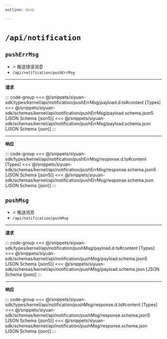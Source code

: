 ```yaml
---
outline: deep

---
```


# `/api/notification`

## `pushErrMsg`

- 🔥 推送错误消息
- `/api/notification/pushErrMsg`

---
**请求**

::: code-group
<<< @/snippets/siyuan-sdk/types/kernel/api/notification/pushErrMsg/payload.d.ts#content [Types]
<<< @/snippets/siyuan-sdk/schemas/kernel/api/notification/pushErrMsg/payload.schema.json5 [JSON Schema (json5)]
<<< @/snippets/siyuan-sdk/schemas/kernel/api/notification/pushErrMsg/payload.schema.json [JSON Schema (json)]
:::

---
**响应**

::: code-group
<<< @/snippets/siyuan-sdk/types/kernel/api/notification/pushErrMsg/response.d.ts#content [Types]
<<< @/snippets/siyuan-sdk/schemas/kernel/api/notification/pushErrMsg/response.schema.json5 [JSON Schema (json5)]
<<< @/snippets/siyuan-sdk/schemas/kernel/api/notification/pushErrMsg/response.schema.json [JSON Schema (json)]
:::

## `pushMsg`

- 🔥 推送消息
- `/api/notification/pushMsg`

---
**请求**

::: code-group
<<< @/snippets/siyuan-sdk/types/kernel/api/notification/pushMsg/payload.d.ts#content [Types]
<<< @/snippets/siyuan-sdk/schemas/kernel/api/notification/pushMsg/payload.schema.json5 [JSON Schema (json5)]
<<< @/snippets/siyuan-sdk/schemas/kernel/api/notification/pushMsg/payload.schema.json [JSON Schema (json)]
:::

---
**响应**

::: code-group
<<< @/snippets/siyuan-sdk/types/kernel/api/notification/pushMsg/response.d.ts#content [Types]
<<< @/snippets/siyuan-sdk/schemas/kernel/api/notification/pushMsg/response.schema.json5 [JSON Schema (json5)]
<<< @/snippets/siyuan-sdk/schemas/kernel/api/notification/pushMsg/response.schema.json [JSON Schema (json)]
:::
